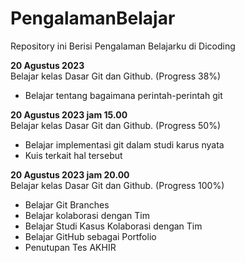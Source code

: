 # PengalamanBelajar
Repository ini Berisi Pengalaman Belajarku di Dicoding

**20 Agustus 2023**  
Belajar kelas Dasar Git dan Github. (Progress 38%)
  * Belajar tentang bagaimana perintah-perintah git

**20 Agustus 2023 jam 15.00**  
Belajar kelas Dasar Git dan Github. (Progress 50%)
  * Belajar implementasi git dalam studi karus nyata
  * Kuis terkait hal tersebut

**20 Agustus 2023 jam 20.00**  
Belajar kelas Dasar Git dan Github. (Progress 100%)
  * Belajar Git Branches
  * Belajar kolaborasi dengan Tim
  * Belajar Studi Kasus Kolaborasi dengan Tim
  * Belajar GitHub sebagai Portfolio
  * Penutupan Tes AKHIR
